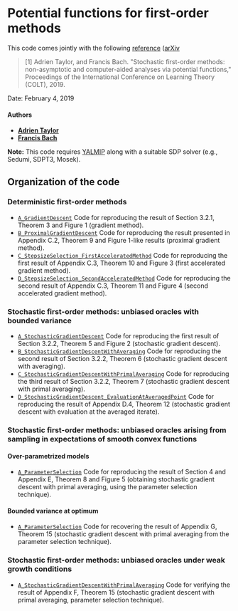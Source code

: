 # Potential functions for first-order methods

This code comes jointly with the following [reference](http://proceedings.mlr.press/v99/taylor19a.html) ([arXiv](https://arxiv.org/abs/1902.00947)

> [1] Adrien Taylor, and Francis Bach. "Stochastic first-order methods: non-asymptotic and computer-aided analyses via potential functions," Proceedings of the International Conference on Learning Theory (COLT), 2019.

Date:    February 4, 2019

#### Authors

- [**Adrien Taylor**](http://www.di.ens.fr/~ataylor/)
- [**Francis Bach**](https://www.di.ens.fr/~fbach/)

**Note:** This code requires [YALMIP](https://yalmip.github.io/) along with a suitable SDP solver (e.g., Sedumi, SDPT3, Mosek).


## Organization of the code

### Deterministic first-order methods
- [`A_GradientDescent`](1_Deterministic_SmoothConvex/A_GradientDescent.m) Code for reproducing the result of Section 3.2.1, Theorem 3 and Figure 1 (gradient method).
- [`B_ProximalGradientDescent`](1_Deterministic_SmoothConvex/B_ProximalGradientDescent.m) Code for reproducing the result presented in Appendix C.2, Theorem 9 and Figure 1-like results (proximal gradient method).
- [`C_StepsizeSelection_FirstAcceleratedMethod`](1_Deterministic_SmoothConvex/C_StepsizeSelection_FirstAcceleratedMethod.m) Code for reproducing the first result of Appendix C.3, Theorem 10 and Figure 3 (first accelerated gradient method).
- [`D_StepsizeSelection_SecondAcceleratedMethod`](1_Deterministic_SmoothConvex/D_StepsizeSelection_SecondAcceleratedMethod.m) Code for reproducing the second result of Appendix C.3, Theorem 11 and Figure 4 (second accelerated gradient method).

### Stochastic first-order methods: unbiased oracles with bounded variance
- [`A_StochasticGradientDescent`](2_Stochastic_BoundedVariance/A_StochasticGradientDescent.m) Code for reproducing the first result of Section 3.2.2, Theorem 5 and Figure 2 (stochastic gradient descent).
- [`B_StochasticGradientDescentWithAveraging`](2_Stochastic_BoundedVariance/B_StochasticGradientDescentWithAveraging.m) Code for reproducing the second result of Section 3.2.2, Theorem 6  (stochastic gradient descent with averaging).
- [`C_StochasticGradientDescentWithPrimalAveraging`](2_Stochastic_BoundedVariance/C_StochasticGradientDescentWithPrimalAveraging.m) Code for reproducing the third result of Section 3.2.2, Theorem 7 (stochastic gradient descent with primal averaging).
- [`D_StochasticGradientDescent_EvaluationAtAveragedPoint`](2_Stochastic_BoundedVariance/D_StochasticGradientDescent_EvaluationAtAveragedPoint.m) Code for reproducing the result of Appendix D.4, Theorem 12 (stochastic gradient descent with evaluation at the averaged iterate).

### Stochastic first-order methods: unbiased oracles arising from sampling in expectations of smooth convex functions

#### Over-parametrized models
- [`A_ParameterSelection`](3_Stochastic_Overparametrized/A_ParameterSelection.m) Code for reproducing the result of Section 4 and Appendix E, Theorem 8 and Figure 5 (obtaining stochastic gradient descent with primal averaging, using the parameter selection technique).

#### Bounded variance at optimum
- [`A_ParameterSelection`](5_Stochastic_VarianceAtOptimum/A_ParameterSelection.m) Code for recovering the result of Appendix G, Theorem 15 (stochastic gradient descent with primal averaging from the parameter selection technique).


### Stochastic first-order methods: unbiased oracles under weak growth conditions
- [`A_StochasticGradientDescentWithPrimalAveraging`](4_Stochastic_WeakGrowth/A_StochasticGradientDescentWithPrimalAveraging.m) Code for verifying the result of Appendix F, Theorem 15 (stochastic gradient descent with primal averaging, parameter selection technique).


